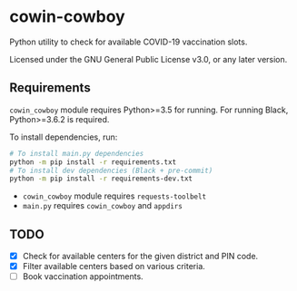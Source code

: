 # cowin-cowboy

Python utility to check for available COVID-19 vaccination slots.

Licensed under the GNU General Public License v3.0, or any later version.

## Requirements

`cowin_cowboy` module requires Python>=3.5 for running. For running Black,
Python>=3.6.2 is required.

To install dependencies, run:

```sh
# To install main.py dependencies
python -m pip install -r requirements.txt
# To install dev dependencies (Black + pre-commit)
python -m pip install -r requirements-dev.txt
```

- `cowin_cowboy` module requires `requests-toolbelt`
- `main.py` requires `cowin_cowboy` and `appdirs`

## TODO

- [x] Check for available centers for the given district and PIN code.
- [x] Filter available centers based on various criteria.
- [ ] Book vaccination appointments.
